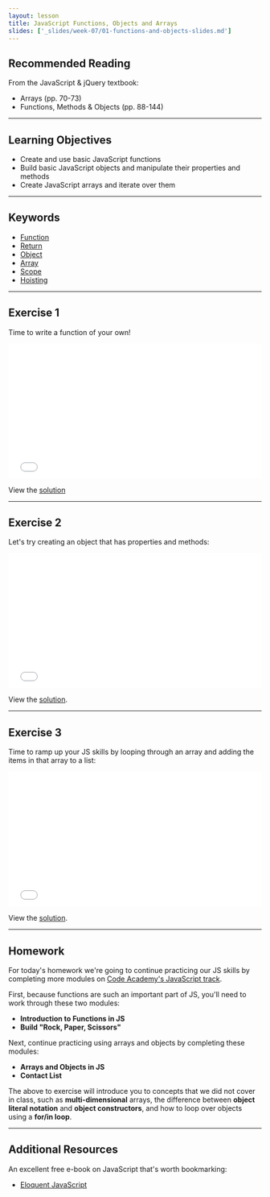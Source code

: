 ```yaml
---
layout: lesson
title: JavaScript Functions, Objects and Arrays
slides: ['_slides/week-07/01-functions-and-objects-slides.md']
---
```


## Recommended Reading

From the JavaScript & jQuery textbook:

- Arrays (pp. 70-73)
- Functions, Methods & Objects (pp. 88-144)

---

## Learning Objectives

- Create and use basic JavaScript functions
- Build basic JavaScript objects and manipulate their properties and methods
- Create JavaScript arrays and iterate over them

---

## Keywords

- [Function](https://developer.mozilla.org/en-US/docs/Glossary/Function)
- [Return](https://developer.mozilla.org/en-US/docs/Web/JavaScript/Reference/Statements/return)
- [Object](https://developer.mozilla.org/en-US/docs/Web/JavaScript/Reference/Global_Objects/object)
- [Array](https://developer.mozilla.org/en-US/docs/Web/JavaScript/Reference/Global_Objects/array)
- [Scope](https://developer.mozilla.org/en-US/docs/Glossary/Scope)
- [Hoisting](https://developer.mozilla.org/en-US/docs/Web/JavaScript/Reference/Statements/var#var_hoisting)

---

## Exercise 1

Time to write a function of your own!

<iframe height='268' scrolling='no' src='//codepen.io/redacademy/embed/gprxEN/?height=268&theme-id=0&default-tab=js' frameborder='no' allowtransparency='true' allowfullscreen='true' style='width: 100%;'>See the Pen <a href='http://codepen.io/redacademy/pen/gprxEN/'>gprxEN</a> by RED Academy (<a href='http://codepen.io/redacademy'>@redacademy</a>) on <a href='http://codepen.io'>CodePen</a>.
</iframe>

View the [solution](http://codepen.io/redacademy/pen/doMzLQ)

---

## Exercise 2

Let's try creating an object that has properties and methods:

<iframe height='268' scrolling='no' src='//codepen.io/redacademy/embed/QbNqbG/?height=268&theme-id=0&default-tab=js' frameborder='no' allowtransparency='true' allowfullscreen='true' style='width: 100%;'>See the Pen <a href='http://codepen.io/redacademy/pen/QbNqbG/'>QbNqbG</a> by RED Academy (<a href='http://codepen.io/redacademy'>@redacademy</a>) on <a href='http://codepen.io'>CodePen</a>.
</iframe>

View the [solution](http://codepen.io/redacademy/pen/oXxGXJ).

---

## Exercise 3

Time to ramp up your JS skills by looping through an array and adding the items in that array to a list:

<iframe height='268' scrolling='no' src='//codepen.io/redacademy/embed/YXqryM/?height=268&theme-id=0&default-tab=js' frameborder='no' allowtransparency='true' allowfullscreen='true' style='width: 100%;'>See the Pen <a href='http://codepen.io/redacademy/pen/YXqryM/'>YXqryM</a> by RED Academy (<a href='http://codepen.io/redacademy'>@redacademy</a>) on <a href='http://codepen.io'>CodePen</a>.
</iframe>

View the [solution](http://codepen.io/redacademy/pen/NqNayj).

---

## Homework

For today's homework we're going to continue practicing our JS skills by completing more modules on [Code Academy's JavaScript track](https://www.codecademy.com/tracks/javascript/).

First, because functions are such an important part of JS, you'll need to work through these two modules:

- **Introduction to Functions in JS**
- **Build "Rock, Paper, Scissors"**

Next, continue practicing using arrays and objects by completing these modules:

- **Arrays and Objects in JS**
- **Contact List**

The above to exercise will introduce you to concepts that we did not cover in class, such as **multi-dimensional** arrays, the difference between **object literal notation** and **object constructors**, and how to loop over objects using a **for/in loop**.

---

## Additional Resources

An excellent free e-book on JavaScript that's worth bookmarking:

- [Eloquent JavaScript](http://eloquentjavascript.net/)
